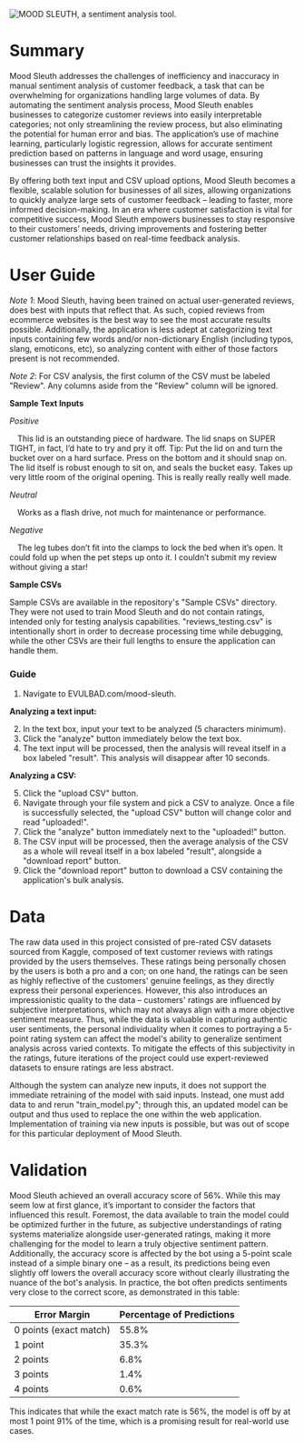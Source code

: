 ![MOOD SLEUTH, a sentiment analysis tool.](https://i.imgur.com/8dJJ5Lr.png)

# Summary
Mood Sleuth addresses the challenges of inefficiency and inaccuracy in manual sentiment analysis of customer feedback, a task that can be overwhelming for organizations handling large volumes of data. By automating the sentiment analysis process, Mood Sleuth enables businesses to categorize customer reviews into easily interpretable categories; not only streamlining the review process, but also eliminating the potential for human error and bias. The application’s use of machine learning, particularly logistic regression, allows for accurate sentiment prediction based on patterns in language and word usage, ensuring businesses can trust the insights it provides.

By offering both text input and CSV upload options, Mood Sleuth becomes a flexible, scalable solution for businesses of all sizes, allowing organizations to quickly analyze large sets of customer feedback – leading to faster, more informed decision-making. In an era where customer satisfaction is vital for competitive success, Mood Sleuth empowers businesses to stay responsive to their customers’ needs, driving improvements and fostering better customer relationships based on real-time feedback analysis.

# User Guide
_Note 1_: Mood Sleuth, having been trained on actual user-generated reviews, does best with inputs that reflect that. As such, copied reviews from ecommerce websites is the best way to see the most accurate results possible. Additionally, the application is less adept at categorizing text inputs containing few words and/or non-dictionary English (including typos, slang, emoticons, etc), so analyzing content with either of those factors present is not recommended.

_Note 2_: For CSV analysis, the first column of the CSV must be labeled "Review". Any columns aside from the "Review" column will be ignored.

**Sample Text Inputs**

_Positive_

&emsp;This lid is an outstanding piece of hardware. The lid snaps on SUPER TIGHT, in fact, I’d hate to try and pry it off. Tip: Put the lid on and turn the bucket over on a hard surface. Press on the bottom and it should snap on. The lid itself is robust enough to sit on, and seals the bucket easy. Takes up very little room of the original opening. This is really really really well made.

_Neutral_

&emsp;Works as a flash drive, not much for maintenance or performance.

_Negative_

&emsp;The leg tubes don’t fit into the clamps to lock the bed when it’s open. It could fold up when the pet steps up onto it. I couldn’t submit my review without giving a star!

**Sample CSVs**

Sample CSVs are available in the repository's "Sample CSVs" directory. They were not used to train Mood Sleuth and do not contain ratings, intended only for testing analysis capabilities. "reviews_testing.csv" is intentionally short in order to decrease processing time while debugging, while the other CSVs are their full lengths to ensure the application can handle them.

### Guide
1. Navigate to EVULBAD.com/mood-sleuth.

**Analyzing a text input:**

2. In the text box, input your text to be analyzed (5 characters minimum).
3. Click the "analyze" button immediately below the text box.
4. The text input will be processed, then the analysis will reveal itself in a box labeled
"result". This analysis will disappear after 10 seconds.

**Analyzing a CSV:**

5. Click the "upload CSV" button.
6. Navigate through your file system and pick a CSV to analyze. Once a file is successfully
selected, the "upload CSV" button will change color and read "uploaded!".
7. Click the "analyze" button immediately next to the "uploaded!" button.
8. The CSV input will be processed, then the average analysis of the CSV as a whole will
reveal itself in a box labeled "result", alongside a "download report" button.
9. Click the "download report" button to download a CSV containing the application's bulk analysis.

# Data
The raw data used in this project consisted of pre-rated CSV datasets sourced from Kaggle, composed of text customer reviews with ratings provided by the users themselves. These ratings being personally chosen by the users is both a pro and a con; on one hand, the ratings can be seen as highly reflective of the customers' genuine feelings, as they directly express their personal experiences. However, this also introduces an impressionistic quality to the data – customers' ratings are influenced by subjective interpretations, which may not always align with a more objective sentiment measure. Thus, while the data is valuable in capturing authentic user sentiments, the personal individuality when it comes to portraying a 5-point rating system can affect the model's ability to generalize sentiment analysis across varied contexts. To mitigate the effects of this subjectivity in the ratings, future iterations of the project could use expert-reviewed datasets to ensure ratings are less abstract.

Although the system can analyze new inputs, it does not support the immediate retraining of the model with said inputs. Instead, one must add data to and rerun "train_model.py"; through this, an updated model can be output and thus used to replace the one within the web application. Implementation of training via new inputs is possible, but was out of scope for this particular deployment of Mood Sleuth.

# Validation
Mood Sleuth achieved an overall accuracy score of 56%. While this may seem low at first glance, it’s important to consider the factors that influenced this result. Foremost, the data available to train the model could be optimized further in the future, as subjective understandings of rating systems materialize alongside user-generated ratings, making it more challenging for the model to learn a truly objective sentiment pattern. Additionally, the accuracy score is affected by the bot using a 5-point scale instead of a simple binary one – as a result, its predictions being even slightly off lowers the overall accuracy score without clearly illustrating the nuance of the bot's analysis. In practice, the bot often predicts sentiments very close to the correct score, as demonstrated in this table:

| Error Margin    | Percentage of Predictions |
| -------- | ------- |
| 0 points (exact match) | 55.8% |
| 1 point | 35.3% |
| 2 points | 6.8% |
| 3 points | 1.4% |
| 4 points | 0.6% |

This indicates that while the exact match rate is 56%, the model is off by at most 1 point 91% of the time, which is a promising result for real-world use cases.
